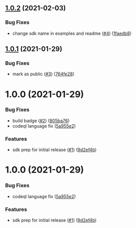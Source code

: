 ## [1.0.2](https://github.com/IBM/sql-query-node-sdk/compare/v1.0.1...v1.0.2) (2021-02-03)


### Bug Fixes

* change sdk name in examples and readme ([#4](https://github.com/IBM/sql-query-node-sdk/issues/4)) ([1faedb8](https://github.com/IBM/sql-query-node-sdk/commit/1faedb81fdaa3fa789804753f8e57209bf2fd5b6))

## [1.0.1](https://github.com/IBM/sql-query-node-sdk/compare/v1.0.0...v1.0.1) (2021-01-29)


### Bug Fixes

* mark as public ([#3](https://github.com/IBM/sql-query-node-sdk/issues/3)) ([764fe28](https://github.com/IBM/sql-query-node-sdk/commit/764fe28b73028e5052d5af1cfdd3af1899179b1a))

# 1.0.0 (2021-01-29)


### Bug Fixes

* build badge ([#2](https://github.com/IBM/sql-query-node-sdk/issues/2)) ([805ba76](https://github.com/IBM/sql-query-node-sdk/commit/805ba767617fbc76062eba96469afeea617ad927))
* codeql language fix ([5a955e2](https://github.com/IBM/sql-query-node-sdk/commit/5a955e24854bfc4bf575b4935ac3878220bffe50))


### Features

* sdk prep for initial release ([#1](https://github.com/IBM/sql-query-node-sdk/issues/1)) ([9d2ef4b](https://github.com/IBM/sql-query-node-sdk/commit/9d2ef4b4ece24aefced8bbac3fc83708f93ebb32))

# 1.0.0 (2021-01-29)


### Bug Fixes

* codeql language fix ([5a955e2](https://github.com/IBM/sql-query-node-sdk/commit/5a955e24854bfc4bf575b4935ac3878220bffe50))


### Features

* sdk prep for initial release ([#1](https://github.com/IBM/sql-query-node-sdk/issues/1)) ([9d2ef4b](https://github.com/IBM/sql-query-node-sdk/commit/9d2ef4b4ece24aefced8bbac3fc83708f93ebb32))
